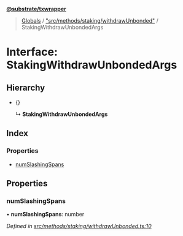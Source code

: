 **[@substrate/txwrapper](../README.md)**

> [Globals](../globals.md) / ["src/methods/staking/withdrawUnbonded"](../modules/_src_methods_staking_withdrawunbonded_.md) / StakingWithdrawUnbondedArgs

# Interface: StakingWithdrawUnbondedArgs

## Hierarchy

* {}

  ↳ **StakingWithdrawUnbondedArgs**

## Index

### Properties

* [numSlashingSpans](_src_methods_staking_withdrawunbonded_.stakingwithdrawunbondedargs.md#numslashingspans)

## Properties

### numSlashingSpans

•  **numSlashingSpans**: number

*Defined in [src/methods/staking/withdrawUnbonded.ts:10](https://github.com/paritytech/txwrapper/blob/12a2bf8/src/methods/staking/withdrawUnbonded.ts#L10)*
